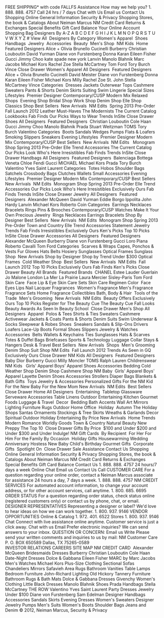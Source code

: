 FREE SHIPPING\* with code FALLFS Assistance How may we help you? 1. 888. 888. 4757 Call 24 hrs / 7 days Chat with Us Email us Contact Us Shopping Online General Information Security & Privacy Shopping Stores, the book & Catalogs About Neiman Marcus NM Credit Card Returns & Exchanges Special Benefits Gift Card Balance Your Online Account Shopping Bag Designers By A-Z A B C D E F G H I J K L M N O P Q R S T U V W X Y Z # View All  Designers By Category Women's Apparel  Shoes  Handbags  Jewelry  Accessories  Beauty  Men's Shop  NM Kids  Home  Featured Designers Alice + Olivia Brunello Cucinelli Burberry Christian Louboutin David Yurman Diane von Furstenberg Donna Karan Eileen Fisher Gucci Jimmy Choo kate spade new york Lanvin Manolo Blahnik Marc Jacobs Michael Kors Rachel Zoe Stella McCartney Tom Ford Tory Burch Vince Close Drawer Women's Apparel All Designers  Featured Designers  Alice + Olivia Brunello Cucinelli David Meister Diane von Furstenberg Donna Karan Eileen Fisher Michael Kors Milly Rachel Zoe St. John Stella McCartney Vince Categories  Dresses Jackets Outerwear Tops Cashmere Sweaters Pants & Shorts Denim Skirts Suiting Swim Lingerie Special Sizes Lifestyles  Premier Designer Contemporary/CUSP Modern Mix Relaxed Shops  Evening Shop Bridal Shop Work Shop Denim Shop Elle Shop Classics Shop Best Sellers  New Arrivals  NM Edits  Spring 2013 Pre-Order Fall Launch 2012 Leather Must-Haves The Modernists The Current Catalog Lookbooks Fab Finds Our Picks Ways to Wear Trends InSite Close Drawer Shoes All Designers  Featured Designers  Christian Louboutin Cole Haan Gucci Jimmy Choo Manolo Blahnik Prada Stuart Weitzman TOMS Tory Burch Valentino Categories  Boots Sandals Wedges Pumps Flats & Loafers Smoking Slippers Sneakers Evening Lifestyles  Premier Designer Modern Mix Contemporary/CUSP Best Sellers  New Arrivals  NM Edits   Monogram Shop Spring 2013 Pre-Order Elle Trend Accessories The Current Catalog Our Picks Look Who's Here Irresistibles Fab Finds Trends InSite Close Drawer Handbags All Designers  Featured Designers  Balenciaga Bottega Veneta Chloe Fendi Gucci MICHAEL Michael Kors Prada Tory Burch Valentino Yves Saint Laurent Categories  Totes Hobos Shoulder Bags Satchels Crossbody Bags Clutches Wallets Small Accessories Evening Lifestyles  Premier Designer Modern Mix Contemporary/CUSP Best Sellers  New Arrivals  NM Edits  Monogram Shop Spring 2013 Pre-Order Elle Trend Accessories Our Picks Look Who's Here Irresistibles Exclusively Ours Fab Finds Trends InSite Close Drawer Jewelry All Designers  Featured Designers  Alexander McQueen David Yurman Eddie Borgo Ippolita John Hardy Lanvin Michael Kors Roberto Coin Categories  Earrings Necklaces Bracelets Rings Pins & Brooches Contemporary/CUSP Watches Make It Your Own Precious Jewelry  Rings Necklaces Earrings Bracelets Shop By Designer Best Sellers  New Arrivals  NM Edits  Monogram Shop Spring 2013 Pre-Order Town and Country Elle Trend Accessories Statement Jewelry Trends Fab Finds Irresistibles Exclusively Ours Ken's Picks Top 10 Picks InSite Close Drawer Accessories All Designers  Featured Designers  Alexander McQueen Burberry Diane von Furstenberg Gucci Loro Piana Roberto Cavalli Tom Ford Categories  Scarves & Wraps Capes, Ponchos & Vests Fur Gloves Hats Belts Hosiery Sunglasses Optical Frames Sunglass Shop  New Arrivals Shop by Designer Shop by Trend Under $300 Optical Frames  Cold Weather Shop  Best Sellers  New Arrivals  NM Edits  Fall Launch 2012 Top 10 Picks Exclusively Ours Fab Finds Ken's Picks Close Drawer Beauty All Brands  Featured Brands  CHANEL Estee Lauder Guerlain Jo Malone London La Mer La Prairie Laura Mercier Sisley-Paris Tom Ford Skin Care  Face Lip & Eye Skin Care Sets Skin Care Regimen Color  Face Eyes Lips Nail Lacquer Fragrances  Women's Fragrance Men's Fragrance Fragrance Sets Home Fragrance Collectibles Bath, Body & Hair  Tools of the Trade  Men's Grooming  New Arrivals  NM Edits  Beauty Offers Exclusively Ours Top 10 Picks Register for The Beauty Cue The Beauty Cue Fall Looks Beauty Awards As Seen In Beauty School  Close Drawer Men's Shop All Designers  Apparel  Polos & Tees Shirts & Ties Sweaters Cashmere Activewear Jackets & Coats Pants & Shorts Denim Suits Swim Underwear & Socks Sleepwear & Robes Shoes  Sneakers Sandals & Slip-Ons Drivers Loafers Lace-Up Boots Formal Shoes Slippers Jewelry & Watches  Accessories  Belts Wallets & Keychains Ties Sunglasses Hats & Scarves Totes & Duffel Bags Briefcases Sports & Technology Luggage Collar Stays & Hangers Desk & Travel Best Sellers  New Arrivals  Shops  Men's Grooming Denim Shop Suit Shop NM Edits  Fall Launch 2012 Trends As Seen in GQ Exclusively Ours Close Drawer NM Kids All Designers  Featured Designers  Baby Dior Burberry Gucci Milly Moncler TOMS Ralph Lauren Childrenswear NM Kids   Girls' Apparel Boys' Apparel Shoes Accessories Bedding Cold Weather Shop Denim Shop Cashmere Shop NM Baby  Girls' Apparel Boys' Apparel Layette Denim Shoes Accessories Strollers Diaper Bags Blankets & Bath Gifts  Toys Jewelry & Accessories Personalized Gifts For the NM Kid For the New Baby For the New Mom New Arrivals  NM Edits  Best Sellers  Close Drawer Home All Designers  Entertaining  Tabletop Glassware Serveware Accessories Table Linens Outdoor Entertaining Kitchen Gourmet Foods Luggage & Travel  Decor  Bedding Bath Accents Wall Art Mirrors Lighting Furniture Rugs Outdoor Home Office  Holiday  Autumn The Holiday Shops Santas Ornaments Stockings & Tree Skirts Wreaths & Garlands Decor Spiritual Outdoor Holiday Entertaining By Price New Arrivals  Home Trends  Modern Romance Worldly Goods Town & Country Natural Beauty New Preppy The Top 10  Close Drawer Gifts By Price  $100 and Under $200 and Under $300 and Under Indulge! NM Gift Cards  By Recipient  For Her For Him For the Family By Occasion  Holiday Gifts Housewarming Wedding Anniversary Hostess New Baby Child's Birthday Gourmet Gifts  Corporate Gifts  Spotlight On  Close Drawer Sale Assistance Contact Us Shopping Online General Information Security & Privacy Shopping Stores, the book & Catalogs About Neiman Marcus NM Credit Card Returns & Exchanges Special Benefits Gift Card Balance Contact Us 1. 888. 888. 4757 24 hours/7 days a week Online Chat Email us Contact Us Call CUSTOMER CARE For a question regarding your online order, contact a Neiman Marcus associate for assistance 24 hours a day, 7 days a week. 1. 888. 888. 4757 NM CREDIT SERVICES For automated account information, to change your account address, or for other account services, call anytime. 1. 800. 685. 6695 ORDER STATUS For a question regarding order status, check status online (registered customers only) or contact us by phone, chat, or email. DESIGNER REPRESENTATIVES Representing a designer or label? We'd love to hear ideas on how we can work together. 1. 800. 937. 9146 VENDOR OPPORTUNITIES Online & Catalog 1. 972. 401. 6522 Stores 1. 800. 937. 9146 Chat Connect with live assistance online anytime. Customer service is just a click away. Chat with us Email Prefer electronic inquiries? We can send answers to your inbox. QUESTION OR CONCERN: Email us Write Please send your written comments and inquiries to us by mail: NM Customer Care P. O. BOX 650589 Dallas, TX 75265-0589                     INVESTOR RELATIONS CAREERS SITE MAP NM CREDIT CARD  Alexander McQueen Bridesmaids Dresses Burberry Christian Louboutin Cole Haan Date-Night Dresses Dolce & Gabbana Eileen Fisher MARC by Marc Jacobs Men's Watches Michael Kors Plus-Size Clothing Sectional Sofas Chandeliers Mirrors Safavieh Area Rugs Bathroom Vanities Table Lamps Bedroom Furniture John-Richard Lighting Old Hickory Tannery Furniture Bathroom Rugs & Bath Mats Dolce & Gabbana Dresses Givenchy Women's Clothing Little Black Dresses Manolo Blahnik Shoes Prada Handbags Stella McCartney THE ROW Valentino Yves Saint Laurent Party Dresses Jewelry Under $100 Diane von Furstenberg Sam Edelman Designer Handbags Accessories Sandals Skirts Evening Dresses Women's Sweaters Designer Jewelry Pumps Men's Suits Women's Boots Shoulder Bags Jeans and Denim © 2012, Neiman Marcus, Security & Privacy